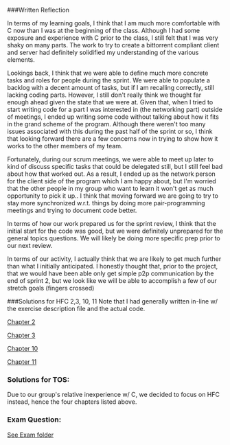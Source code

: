 ###Written Reflection

In terms of my learning goals, I think that I am much more comfortable with C 
now than I was at the beginning of the class. Although I had some exposure 
and experience with C prior to the class, I still felt that I was very 
shaky on many parts. The work to try to create a bittorrent compliant client 
and server had definitely solidified my understanding of the various elements.

Lookings back, I think that we were able to define much more concrete tasks 
and roles for people during the sprint. We were able to populate a backlog 
with a decent amount of tasks, but if I am recalling correctly, still lacking
coding parts. However, I still don't really think we thought far enough ahead
given the state that we were at. Given that, when I tried to start writing 
code for a part I was interested in (the networking part) outside of meetings,
I ended up writing some code without talking about how it fits in the grand 
scheme of the program. Although there weren't too many issues associated with
this during the past half of the sprint or so, I think that looking forward
there are a few concerns now in trying to show how it works to the other 
members of my team. 

Fortunately, during our scrum meetings, we were able to meet up later to kind
of discuss specific tasks that could be delegated still, but I still feel bad
about how that worked out. As a result, I ended up as the network person for 
the client side of the program which I am happy about, but I'm worried that
the other people in my group who want to learn it won't get as much 
opportunity to pick it up.. I think that moving forward we are going to try to
stay more synchronized w.r.t. things by doing more pair-programming meetings
and trying to document code better. 

In terms of how our work prepared us for the sprint review, I think that the 
initial start for the code was good, but we were definitely unprepared for the
general topics questions. We will likely be doing more specific prep prior to 
our next review. 

In terms of our activity, I actually think that we are likely to get much 
further than what I initially anticipated. I honestly thought that, prior to 
the project, that we would have been able only get simple p2p 
communication by the end of sprint 2, but we look like we will be able to 
accomplish a few of our stretch goals (fingers crossed)





###Solutions for HFC 2,3, 10, 11
Note that I had generally written in-line w/ the exercise description file and the actual code. 

[Chapter 2](../exercises/ex02)

[Chapter 3](../exercises/ex03)

[Chapter 10](../exercises/ex10)

[Chapter 11](../exercises/ex11)



### Solutions for TOS:
Due to our group's relative inexperience w/ C, we decided to focus on HFC instead, hence the four chapters listed above. 
### Exam Question:

[See Exam folder](../Exam)
